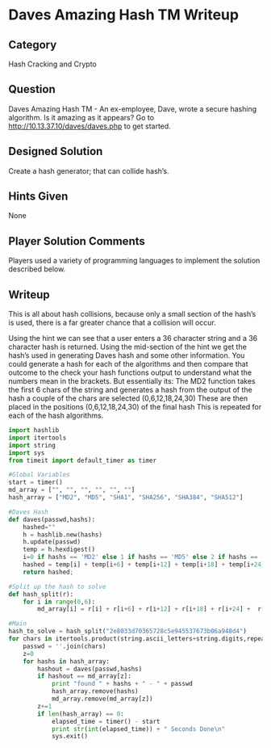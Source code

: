 Daves Amazing Hash TM Writeup
===================
## Category
Hash Cracking and Crypto

## Question
Daves Amazing Hash TM - An ex-employee, Dave, wrote a secure hashing algorithm. Is it amazing as it appears? Go to http://10.13.37.10/daves/daves.php to get started.

## Designed Solution
Create a hash generator; that can collide hash’s.

## Hints Given
None

## Player Solution Comments
Players used a variety of programming languages to implement the solution described below.

## Writeup
This is all about hash collisions, because only a small section of the hash’s is used, there is a far greater chance that a collision will occur.

Using the hint we can see that a user enters a 36 character string and a 36 character hash is returned.
Using the mid-section of the hint we get the hash’s used in generating Daves hash and some other information.
You could generate a hash for each of the algorithms and then compare that outcome to the check your hash functions output to understand what the numbers mean in the brackets.
But essentially its:
The MD2 function takes the first 6 chars of the string and generates a hash
from the output of the hash a couple of the chars are selected (0,6,12,18,24,30)
These are then placed in the positions (0,6,12,18,24,30) of the final hash
This is repeated for each of the hash algorithms.

```python
import hashlib
import itertools
import string
import sys
from timeit import default_timer as timer

#Global Variables
start = timer()
md_array = ["", "", "", "", "", ""]
hash_array = ["MD2", "MD5", "SHA1", "SHA256", "SHA384", "SHA512"]

#Daves Hash
def daves(passwd,hashs):
    hashed=""
    h = hashlib.new(hashs)
    h.update(passwd)
    temp = h.hexdigest()
    i=0 if hashs == 'MD2' else 1 if hashs == 'MD5' else 2 if hashs == 'SHA1' else 3 if hashs == 'SHA256' else 4 if hashs == 'SHA384' else 5 if hashs == 'SHA512' else 6
    hashed = temp[i] + temp[i+6] + temp[i+12] + temp[i+18] + temp[i+24] + temp[i+30]
    return hashed;

#Split up the hash to solve
def hash_split(r):
    for i in range(0,6):
        md_array[i] = r[i] + r[i+6] + r[i+12] + r[i+18] + r[i+24] +  r[i+30]      

#Main
hash_to_solve = hash_split("2e8033d70365728c5e945537673b06a948d4")
for chars in itertools.product(string.ascii_letters+string.digits,repeat=6):
    passwd = ''.join(chars)
    z=0
    for hashs in hash_array:
        hashout = daves(passwd,hashs)
        if hashout == md_array[z]:
            print "found " + hashs + " - " + passwd
            hash_array.remove(hashs)
            md_array.remove(md_array[z])
        z+=1
        if len(hash_array) == 0:
            elapsed_time = timer() - start
            print str(int(elapsed_time)) + " Seconds Done\n"
            sys.exit()
```
